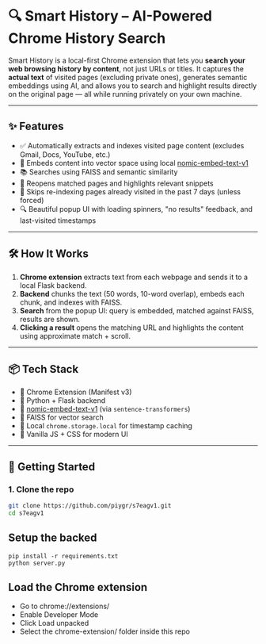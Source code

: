 # 🔍 Smart History – AI-Powered Chrome History Search

Smart History is a local-first Chrome extension that lets you **search your web browsing history by content**, not just URLs or titles. It captures the **actual text** of visited pages (excluding private ones), generates semantic embeddings using AI, and allows you to search and highlight results directly on the original page — all while running privately on your own machine.

---

## ✨ Features

- ✅ Automatically extracts and indexes visited page content (excludes Gmail, Docs, YouTube, etc.)
- 🧠 Embeds content into vector space using local [nomic-embed-text-v1](https://huggingface.co/nomic-ai/nomic-embed-text-v1)
- 📚 Searches using FAISS and semantic similarity
- 🔦 Reopens matched pages and highlights relevant snippets
- 🔁 Skips re-indexing pages already visited in the past 7 days (unless forced)
- 🔍 Beautiful popup UI with loading spinners, "no results" feedback, and last-visited timestamps

---

## 🛠 How It Works

1. **Chrome extension** extracts text from each webpage and sends it to a local Flask backend.
2. **Backend** chunks the text (50 words, 10-word overlap), embeds each chunk, and indexes with FAISS.
3. **Search** from the popup UI: query is embedded, matched against FAISS, results are shown.
4. **Clicking a result** opens the matching URL and highlights the content using approximate match + scroll.

---

## 📦 Tech Stack

- 🔗 Chrome Extension (Manifest v3)
- 🐍 Python + Flask backend
- 🤖 [nomic-embed-text-v1](https://huggingface.co/nomic-ai/nomic-embed-text-v1) (via `sentence-transformers`)
- 🧠 FAISS for vector search
- 🧩 Local `chrome.storage.local` for timestamp caching
- 🎨 Vanilla JS + CSS for modern UI

---

## 🚀 Getting Started

### 1. Clone the repo

```bash
git clone https://github.com/piygr/s7eagv1.git
cd s7eagv1
```

## Setup the backed

```
pip install -r requirements.txt
python server.py
```

## Load the Chrome extension

- Go to chrome://extensions/
- Enable Developer Mode
- Click Load unpacked
- Select the chrome-extension/ folder inside this repo
